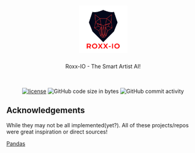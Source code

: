 <h1 align="center">
  <a href="https://github.com/dec0dOS/amazing-github-template">
    <img src="logo2.png" alt="Logo" width="125" height="125">
  </a>
</h1>

<div align="center">
  Roxx-IO - The Smart Artist AI!
  <br/>
  <br/>
</div>

<div align="center">
<br/>

[![license](https://img.shields.io/github/license/dec0dOS/amazing-github-template.svg?style=flat-square)](LICENSE) ![GitHub code size in bytes](https://img.shields.io/github/languages/code-size/Tatz1337/Roxxio?color=%23ff0000) ![GitHub commit activity](https://img.shields.io/github/commit-activity/w/Tatz1337/Roxxio)

</div>

## Acknowledgements

While they may not be all implemented(yet?). All of these projects/repos were great inspiration or direct sources!

[Pandas](https://github.com/pandas-dev/pandas)
